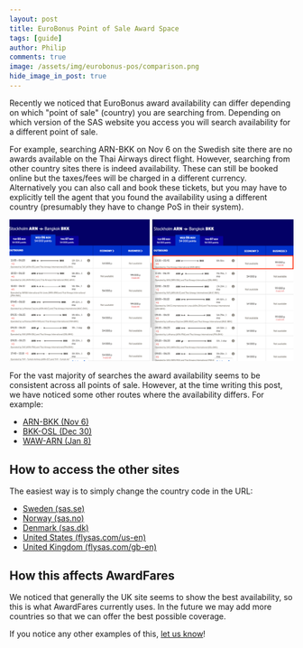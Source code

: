 ```yaml
---
layout: post
title: EuroBonus Point of Sale Award Space
tags: [guide]
author: Philip
comments: true
image: /assets/img/eurobonus-pos/comparison.png
hide_image_in_post: true
---
```


Recently we noticed that EuroBonus award availability can differ depending on which "point of sale" (country) you are searching from. Depending on which version of the SAS website you access you will search availability for a different point of sale.

For example, searching ARN-BKK on Nov 6 on the Swedish site there are no awards available on the Thai Airways direct flight. However, searching from other country sites there is indeed availability. These can still be booked online but the taxes/fees will be charged in a different currency. Alternatively you can also call and book these tickets, but you may have to explicitly tell the agent that you found the availability using a different country (presumably they have to change PoS in their system).

[<img src="/assets/img/eurobonus-pos/comparison.png" class="" />](https://awardfares.com/search?ARN.BKK.2019-11-06)

For the vast majority of searches the award availability seems to be consistent across all points of sale. However, at the time writing this post, we have noticed some other routes where the availability differs. For example:

- [ARN-BKK (Nov 6)](https://awardfares.com/search?ARN.BKK.2019-11-06)
- [BKK-OSL (Dec 30)](https://awardfares.com/search?BKK.OSL.2019-12-30)
- [WAW-ARN (Jan 8)](https://awardfares.com/search?WAW.ARN.2020-01-08)

## How to access the other sites
The easiest way is to simply change the country code in the URL:

- [Sweden (sas.se)](https://www.flysas.com/se-en/book/flights?search=OW_ARN-BKK-20191106_a1c0i0y0&view=upsell&bookingFlow=star&origin=eurobonus%252Fstar-alliance-award-trips%252F)
- [Norway (sas.no)](https://www.flysas.com/no-en/book/flights?search=OW_ARN-BKK-20191106_a1c0i0y0&view=upsell&bookingFlow=star&origin=eurobonus%252Fstar-alliance-award-trips%252F)
- [Denmark (sas.dk)](https://www.flysas.com/dk-en/book/flights?search=OW_ARN-BKK-20191106_a1c0i0y0&view=upsell&bookingFlow=star&origin=eurobonus%252Fstar-alliance-award-trips%252F)
- [United States (flysas.com/us-en)](https://www.flysas.com/us-en/book/flights?search=OW_ARN-BKK-20191106_a1c0i0y0&view=upsell&bookingFlow=star&origin=eurobonus%252Fstar-alliance-award-trips%252F)
- [United Kingdom (flysas.com/gb-en)](https://www.flysas.com/gb-en/book/flights?search=OW_ARN-BKK-20191106_a1c0i0y0&view=upsell&bookingFlow=star&origin=eurobonus%252Fstar-alliance-award-trips%252F)

## How this affects AwardFares
We noticed that generally the UK site seems to show the best availability, so this is what AwardFares currently uses. In the future we may add more countries so that we can offer the best possible coverage.

If you notice any other examples of this, [let us know](https://awardfares.com/help)!
